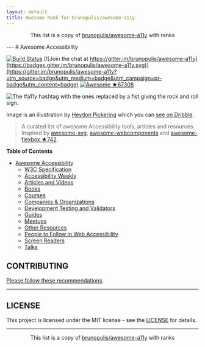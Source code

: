 ```yaml
---
layout: default
title: Awesome Rank for brunopulis/awesome-a11y
---
```


<p align="center">
	This list is a copy of <a href="https://github.com/brunopulis/awesome-a11y">brunopulis/awesome-a11y</a> with ranks
</p>
---
# Awesome Accessibility

[![Build Status](https://api.travis-ci.org/brunopulis/awesome-a11y.svg?branch=master)](https://travis-ci.org/brunopulis/awesome-a11y)
[![Join the chat at https://gitter.im/brunopulis/awesome-a11y](https://badges.gitter.im/brunopulis/awesome-a11y.svg)](https://gitter.im/brunopulis/awesome-a11y?utm_source=badge&utm_medium=badge&utm_campaign=pr-badge&utm_content=badge)
[![Awesome](https://cdn.rawgit.com/sindresorhus/awesome/d7305f38d29fed78fa85652e3a63e154dd8e8829/media/badge.svg) ★67308](https://github.com/sindresorhus/awesome)

![The #a11y hashtag with the ones replaced by a fist giving the rock and roll sign.](https://user-images.githubusercontent.com/1204692/30697506-9fd3020c-9eb5-11e7-95ca-a6c56785dd66.png)

Image is an illustration by [Heydon Pickering](http://www.heydonworks.com/) which you can [see on Dribble](https://dribbble.com/shots/2121794-rock-n-roll-a11y).

> A curated list of awesome Accessibility tools, articles and resources.
> Inspired by [awesome-svg](https://github.com/willianjusten/awesome-svg), [awesome-webcomponents](https://github.com/obetomuniz/awesome-webcomponents) and [awesome-flexbox ★742](https://github.com/afonsopacifer/awesome-flexbox).

**Table of Contents**

- [Awesome Accessibility](##awesome-accessibility)
  - [W3C Specification](https://github.com/brunopulis/awesome-a11y/blob/master/topics/specification.md)
  - [Accessibility Weekly](https://github.com/brunopulis/awesome-a11y/blob/master/topics/newsletter.md)
  - [Articles and Videos](https://github.com/brunopulis/awesome-a11y/blob/master/topics/articles.md)
  - [Books](https://github.com/brunopulis/awesome-a11y/blob/master/topics/books.md)
  - [Courses](https://github.com/brunopulis/awesome-a11y/blob/master/topics/courses.md)
  - [Companies & Organizations](https://github.com/brunopulis/awesome-a11y/blob/master/topics/companies.md)
  - [Development Testing and Validators](https://github.com/brunopulis/awesome-a11y/blob/master/topics/validators.md)
  - [Guides](https://github.com/brunopulis/awesome-a11y/blob/master/topics/guides.md)
  - [Meetups](https://github.com/brunopulis/awesome-a11y/blob/master/topics/meetups.md)
  - [Other Resources](https://github.com/brunopulis/awesome-a11y/blob/master/topics/other-resources.md)
  - [People to Follow in Web Accessibility](https://github.com/brunopulis/awesome-a11y/blob/master/topics/people.md)
  - [Screen Readers](https://github.com/brunopulis/awesome-a11y/blob/master/topics/assistive-technology.md)
  - [Talks](https://github.com/brunopulis/awesome-a11y/blob/master/topics/talks.md)
  

## CONTRIBUTING

[Please follow these recommendations](https://github.com/brunopulis/awesome-a11y/blob/master/CONTRIBUTING.md).

----

## LICENSE

This project is licensed under the MIT license - see the [LICENSE](https://github.com/brunopulis/awesome-a11y/blob/master/LICENSE.md) for details.

---
<p align="center">
	This list is a copy of <a href="https://github.com/brunopulis/awesome-a11y">brunopulis/awesome-a11y</a> with ranks
</p>
